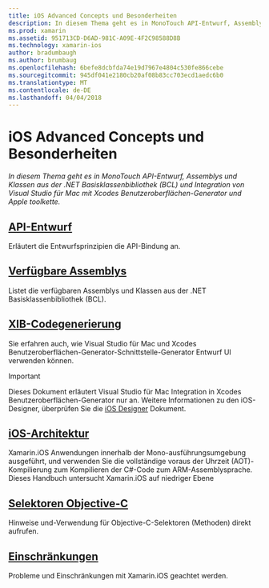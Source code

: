 ```yaml
---
title: iOS Advanced Concepts und Besonderheiten
description: In diesem Thema geht es in MonoTouch API-Entwurf, Assemblys und Klassen aus der .NET Basisklassenbibliothek (BCL) und Integration von Visual Studio für Mac mit Xcodes Benutzeroberflächen-Generator und Apple toolkette.
ms.prod: xamarin
ms.assetid: 951713CD-D6AD-981C-A09E-4F2C98588D8B
ms.technology: xamarin-ios
author: bradumbaugh
ms.author: brumbaug
ms.openlocfilehash: 6befe8dcbfda74e19d7967e4804c530fe866cebe
ms.sourcegitcommit: 945df041e2180cb20af08b83cc703ecd1aedc6b0
ms.translationtype: MT
ms.contentlocale: de-DE
ms.lasthandoff: 04/04/2018
---
```

# <a name="ios-advanced-concepts-and-internals"></a>iOS Advanced Concepts und Besonderheiten

_In diesem Thema geht es in MonoTouch API-Entwurf, Assemblys und Klassen aus der .NET Basisklassenbibliothek (BCL) und Integration von Visual Studio für Mac mit Xcodes Benutzeroberflächen-Generator und Apple toolkette._




##  <a name="api-designiosinternalsapi-designindexmd"></a>[API-Entwurf](~/ios/internals/api-design/index.md)

Erläutert die Entwurfsprinzipien die API-Bindung an.




##  <a name="available-assembliescross-platforminternalsavailable-assembliesmd"></a>[Verfügbare Assemblys](~/cross-platform/internals/available-assemblies.md)

Listet die verfügbaren Assemblys und Klassen aus der .NET Basisklassenbibliothek (BCL).




##  <a name="xib-code-generationiosinternalsxib-code-generationmd"></a>[XIB-Codegenerierung](~/ios/internals/xib-code-generation.md)

Sie erfahren auch, wie Visual Studio für Mac und Xcodes Benutzeroberflächen-Generator-Schnittstelle-Generator Entwurf UI verwenden können.

> [!IMPORTANT]
> Dieses Dokument erläutert Visual Studio für Mac Integration in Xcodes Benutzeroberflächen-Generator nur an. Weitere Informationen zu den iOS-Designer, überprüfen Sie die [iOS Designer](~/ios/user-interface/designer/index.md) Dokument.



##  <a name="ios-architectureiosinternalsarchitecturemd"></a>[iOS-Architektur](~/ios/internals/architecture.md)

Xamarin.iOS Anwendungen innerhalb der Mono-ausführungsumgebung ausgeführt, und verwenden Sie die vollständige voraus der Uhrzeit (AOT)-Kompilierung zum Kompilieren der C#-Code zum ARM-Assemblysprache. Dieses Handbuch untersucht Xamarin.iOS auf niedriger Ebene

##  <a name="objective-c-selectorsiosinternalsobjective-c-selectorsmd"></a>[Selektoren Objective-C](~/ios/internals/objective-c-selectors.md)

Hinweise und-Verwendung für Objective-C-Selektoren (Methoden) direkt aufrufen.


##  <a name="limitationslimitationsmd"></a>[Einschränkungen](limitations.md)

Probleme und Einschränkungen mit Xamarin.iOS geachtet werden.